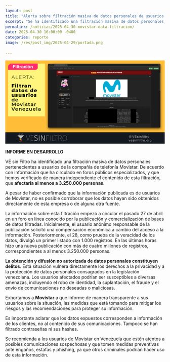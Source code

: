 ```yaml
---
layout: post
title: "Alerta sobre filtración masiva de datos personales de usuarios de Movistar en Venezuela"
excerpt: "Se ha identificado una filtración masiva de datos personales de usuarios de Movistar en Venezuela, afectando al menos a 3.250.000 personas. La información incluye cédula, nombre, ciudad y teléfono, lo que representa un riesgo para la privacidad y seguridad."
permalink: /noticias/2025-04-30-movistar-data-filtracion/
date: 2025-04-30 16:00:00 -0400
categories: reporte
image: /res/post_img/2025-04-29/portada.png

---
```


<p class="cover"><img class="" src="/res/post_img/2025-04-29/portada.png"></p>

**INFORME EN DESARROLLO**

VE sin Filtro ha identificado una filtración masiva de datos personales pertenecientes a usuarios de la compañía de telefonía Movistar. De acuerdo con información que ha circulado en foros públicos especializados, y que hemos verificado de manera independiente el contenido de esta filtración, que  **afectaría al menos a 3.250.000 personas**.

A pesar de haber confirmado que la información publicada es de usuarios de Movistar, no es posible corroborar que los datos hayan sido obtenidos directamente de esta empresa o de alguna otra fuente. 

La información sobre esta filtración empezó a circular el pasado 27 de abril en un foro en línea conocido por la publicación y comercialización de bases de datos filtradas. Inicialmente, el usuario anónimo responsable de la publicación solicitó una compensación económica a cambio del acceso a la información. Posteriormente, el 28, como prueba de la veracidad de los datos, divulgó un primer listado con 1.000 registros. En las últimas horas hizo una nueva publicación con más de cuatro millones de registros, correspondientes a al menos 3.250.000 personas.

**La obtención y difusión no autorizada de datos personales constituyen delitos**. Esta situación vulnera directamente los derechos a la privacidad y a la protección de datos personales consagrados en la legislación venezolana. Los usuarios afectados podrían ser susceptibles a diversas amenazas, incluyendo el robo de identidad, la suplantación, el fraude y el envío de comunicaciones no deseadas o maliciosas.

Exhortamos a **Movistar** a que informe de manera transparente a sus usuarios sobre la situación, las medidas que está tomando para mitigar los riesgos y las recomendaciones para proteger su información.

Es importante aclarar que los datos expuestos corresponden a información de los clientes, no al contenido de sus comunicaciones. Tampoco se han filtrado contraseñas ni sus hashes.

Se recomienda a los usuarios de Movistar en Venezuela que estén atentos a posibles comunicaciones sospechosas y que tomen medidas preventivas ante engaños, estafas y phishing, ya que otros criminales podrían hacer uso de esta información.
